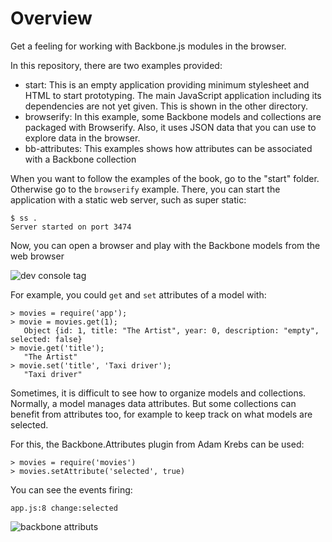 # Overview

Get a feeling for working with Backbone.js modules in the browser.

In this repository, there are two examples provided:
* start: This is an empty application providing minimum stylesheet and HTML to start prototyping. The main JavaScript application including its dependencies are not yet given. This is shown in the other directory.
* browserify: In this example, some Backbone models and collections are packaged with Browserify. Also, it uses JSON data that you can use to explore data in the browser.
* bb-attributes: This examples shows how attributes can be associated with a Backbone collection 

When you want to follow the examples of the book, go to the "start" folder. Otherwise go to the `browserify` example. There, you can start the application with a static web server, such as super static:

    $ ss .
    Server started on port 3474

Now, you can open a browser and play with the Backbone models from the web browser

![dev console tag](https://github.com/pipefishbook/ch_2/blob/master/dev_console.png)

For example, you could `get` and `set` attributes of a model with:

    > movies = require('app');
    > movie = movies.get(1);
       Object {id: 1, title: "The Artist", year: 0, description: "empty", selected: false}
    > movie.get('title'); 
       "The Artist"
    > movie.set('title', 'Taxi driver'); 
       "Taxi driver"


Sometimes, it is difficult to see how to organize models and collections. Normally, a model manages data attributes. But some collections can benefit from attributes too, for example to keep track on what models are selected.

For this, the Backbone.Attributes plugin from Adam Krebs can be used:

    > movies = require('movies')
    > movies.setAttribute('selected', true)

You can see the events firing:

    app.js:8 change:selected

![backbone attributs](https://github.com/pipefishbook/ch_2/blob/master/backbone_attributes.png)
